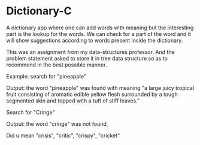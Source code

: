 # Dictionary-C
A dictionary app where one can add words with meaning but the interesting part is the lookup for the words. We can check for a part of the word and it will show suggestions according to words present inside the dictionary.

This was an assignment from my data-structures professor. And the problem statement asked to store it in tree data structure so as to recommend in the best possible manner.

Example: search for "pineapple"

Output: the word "pineapple" was found with meaning "a large juicy tropical fruit consisting of
aromatic edible yellow flesh surrounded by a tough segmented skin and topped with a tuft of
stiff leaves."

Search for "Cringe"

Output: the word "cringe" was not found,

Did u mean "crisis", "critic", "crispy", "cricket"
